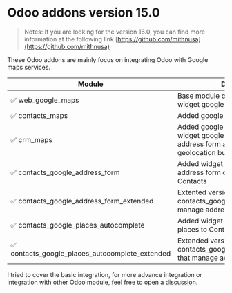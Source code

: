 # Odoo addons version 15.0


> Notes: If you are looking for the version 16.0, you can find more information at the following link [https://github.com/mithnusa](https://github.com/mithnusa)

These Odoo addons are mainly focus on integrating Odoo with Google maps services.

| Module | Description |
|--------|-------------|
|:white_check_mark: web_google_maps | Base module of google maps view and widget google autocomplete |
|:white_check_mark: contacts_maps | Added google maps view on Contacts |
:white_check_mark: crm_maps | Added google maps view on CRM, widget google autocomplete both address form and places, and geolocation button |
:white_check_mark: contacts_google_address_form | Added widget Google autocomplete address form on address fields on Contacts |
:white_check_mark: contacts_google_address_form_extended | Extented version of contacts_google_address_form that manage address number |
:white_check_mark: contacts_google_places_autocomplete | Added widget Google autocomplete places to Contact's name |
:white_check_mark: contacts_google_places_autocomplete_extended | Extended version of contacts_google_places_autocomplete that manage address number |


I tried to cover the basic integration, for more advance integration or integration with other Odoo module, feel free to open a [discussion](https://github.com/gityopie/odoo-addons/discussions).
